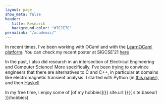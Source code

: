 ```yaml
---
layout: page
show_meta: false
header:
   title: Research
   background-color: "#7E7E7E"
permalink: "/academic/"
---
```


In recent times, I've been working with OCaml and with the [LearnOCaml platform](https://github.com/teaching-the-art-of-fp/learn-ocaml). You can check my recent poster at SIGCSE'21 [here](https://dl.acm.org/doi/10.1145/3408877.3439579)

In the past, I also did research in an intersection of Electrical Engineering and Computer Science! More specifically, I've been trying to convince engineers that there are alternatives to C and C++, in particular at domains like electromagnetic transient analysis. I started with Python (in [this paper](https://ieeexplore.ieee.org/document/8627346)), and then [Haskell](https://github.com/hannelita/haskell-etrp-doc/blob/master/Report.pdf).

In my free time, I enjoy some of [of my hobbies]({{ site.url }}{{ site.baseurl }}/hobbies)